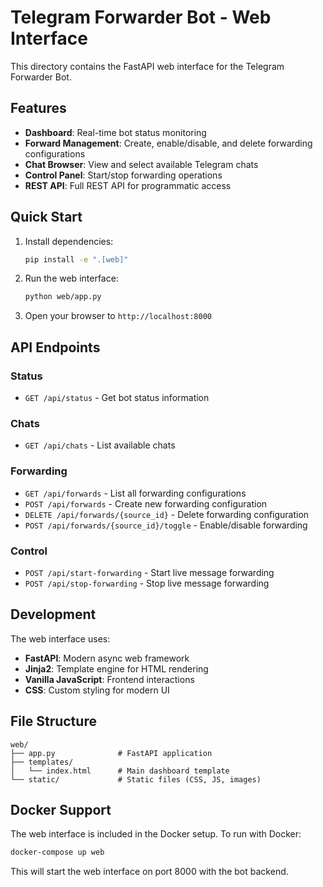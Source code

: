 # Telegram Forwarder Bot - Web Interface

This directory contains the FastAPI web interface for the Telegram Forwarder Bot.

## Features

- **Dashboard**: Real-time bot status monitoring
- **Forward Management**: Create, enable/disable, and delete forwarding configurations
- **Chat Browser**: View and select available Telegram chats
- **Control Panel**: Start/stop forwarding operations
- **REST API**: Full REST API for programmatic access

## Quick Start

1. Install dependencies:

   ```bash
   pip install -e ".[web]"
   ```

2. Run the web interface:

   ```bash
   python web/app.py
   ```

3. Open your browser to `http://localhost:8000`

## API Endpoints

### Status

- `GET /api/status` - Get bot status information

### Chats

- `GET /api/chats` - List available chats

### Forwarding

- `GET /api/forwards` - List all forwarding configurations
- `POST /api/forwards` - Create new forwarding configuration
- `DELETE /api/forwards/{source_id}` - Delete forwarding configuration
- `POST /api/forwards/{source_id}/toggle` - Enable/disable forwarding

### Control

- `POST /api/start-forwarding` - Start live message forwarding
- `POST /api/stop-forwarding` - Stop live message forwarding

## Development

The web interface uses:

- **FastAPI**: Modern async web framework
- **Jinja2**: Template engine for HTML rendering
- **Vanilla JavaScript**: Frontend interactions
- **CSS**: Custom styling for modern UI

## File Structure

```text
web/
├── app.py              # FastAPI application
├── templates/
│   └── index.html      # Main dashboard template
└── static/             # Static files (CSS, JS, images)
```

## Docker Support

The web interface is included in the Docker setup. To run with Docker:

```bash
docker-compose up web
```

This will start the web interface on port 8000 with the bot backend.